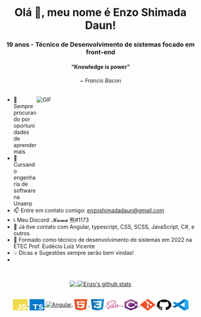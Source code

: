 <h1 align="center">Olá 👋, meu nome é Enzo Shimada Daun!</h1>
<h3 align="center">19 anos - Técnico de Desenvolvimento de sistemas focado em front-end</h3>

<h4 align="center">“Knowledge is power”</h4>
  <h6 align="center"> ~ Francis Bacon</h6>

<img align="right" height="270px" width="420px" alt="GIF" src="https://user-images.githubusercontent.com/78176976/206606618-4ad41bd8-1404-4b54-84ca-911fef2ff8cd.gif" />

- 🔭 Sempre procurando por oportunidades de aprender mais
- 🌱 Cursando engenharia de software na Unaerp
- 📫 Entre em contato comigo: enzoshimadadaun@gmail.com <br>
- 📞 Meu Discord: 𝓚𝓾𝓶𝓪 熊#1173
- 📖 Já tive contato com Angular, typescript, CSS, SCSS, JavaScript, C#, e outros
- 💾 Formado como técnico de desenvolvimento de sistemas em 2022 na ETEC Prof. Eudécio Luiz Vicente
- 💡 Dicas e Sugestões sempre serão bem vindas!
- 
 
 <br>
 <div>
  <a href="https://github.com/EnzoDaun">
   <p align="center">
  <img width="48%"  align="center" src="https://github-readme-stats-sigma-five.vercel.app/api/top-langs/?username=EnzoDaun&theme=midnight-purple&hide_langs_below=1&layout=compact" />
  <img width="48%"  align="center" src="https://github-readme-stats-sigma-five.vercel.app/api?username=EnzoDaun&show_icons=true&theme=midnight-purple&line_height=31" alt="Enzo's github stats"/>
</p>
</div>
<div style="display: inline_block" align="center"><br>
  <img align="center" alt="Js" height="30" width="40" src="https://raw.githubusercontent.com/devicons/devicon/master/icons/javascript/javascript-plain.svg">
  <img align="center" alt="Ts" height="30" width="40" src="https://raw.githubusercontent.com/devicons/devicon/master/icons/typescript/typescript-plain.svg">
  <img align="center" alt="Angular" height="30" width="40" src="https://cdn.jsdelivr.net/gh/devicons/devicon/icons/angularjs/angularjs-original.svg">
  <img align="center" alt="HTML" height="30" width="40" src="https://raw.githubusercontent.com/devicons/devicon/master/icons/html5/html5-original.svg">
  <img align="center" alt="CSS" height="30" width="40" src="https://raw.githubusercontent.com/devicons/devicon/master/icons/css3/css3-original.svg">
  <img align="center" alt="SCSS" height="30" width="40" src="https://raw.githubusercontent.com/devicons/devicon/master/icons/sass/sass-original.svg">
  <img align="center" alt="C#" height="30" width="40" src="https://raw.githubusercontent.com/devicons/devicon/master/icons/csharp/csharp-original.svg">
  <img align="center" alt="GIT" height="30" width="40" src="https://raw.githubusercontent.com/devicons/devicon/master/icons/git/git-original.svg">
  <img align="center" alt="GITHUB" height="30" width="40" src="https://raw.githubusercontent.com/devicons/devicon/master/icons/github/github-original.svg">
  <img align="center" alt="VSCODE" height="30" width="40" src="https://raw.githubusercontent.com/devicons/devicon/master/icons/vscode/vscode-original.svg">
</div>
  
  ##
 
</div>
